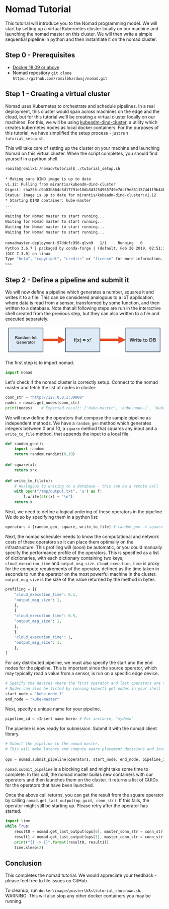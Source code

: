 # Nomad Tutorial
This tutorial will introduce you to the Nomad programming model. We will start by setting up a virtual Kubernetes cluster locally on our machine and launching the nomad master on this cluster. We will then write a simple sequential pipeline in python and then instantiate it on the nomad cluster.

## Step 0 - Prerequisites
* [Docker 18.09 or above](https://docs.docker.com/install/)
* Nomad repository `git clone https://github.com/romilbhardwaj/nomad.git`

<!---## Step 1 - Launch the Tutorial Container
We will be running this tutorial inside a docker container which has nomad dependencies pre-installed. To launch the container, run:
```bash
chmod +x run_tutorial.sh
./run_tutorial.sh
```
This should pull the latest tutorial image and launch the container.


## Step 1 - Setting up the Virtual Cluster
Nomad uses Kubernetes to orchestrate and schedule pipelines. In deployment this cluster would span across machines on the edge and the cloud, but for this tutorial we'll be creating a virtual cluster locally on our machines. For this, we will be using [kubeadm-dind-cluster](https://github.com/kubernetes-sigs/kubeadm-dind-cluster), a utility which creates kubernetes nodes as local docker containers. To use this, simply run:
```bash
cd docker/images/master/k8s

# Run the script
chmod +x dind-cluster-v1.12.sh
./dind-cluster-v1.12.sh up
```

This will take some time to execute. After this is done, you should add kubectl to your PATH. This will allow you to interface with the cluster.

```bash
# Add kubectl binaries to PATH
export PATH="$HOME/.kubeadm-dind-cluster:$PATH"
echo "export PATH=\"$HOME/.kubeadm-dind-cluster:$PATH\"" >> ~/.bashrc
```

It is also recommended to enable kubectl autocompletion by following [this guide](https://kubernetes.io/docs/tasks/tools/install-kubectl/#enabling-shell-autocompletion).

 After kubectl is setup, you should be able to run `kubectl get nodes` to verify that you are running a kubenetes cluster with 3 nodes in it:
```bash
romilb@romilx1:/$ kubectl get nodes
NAME          STATUS   ROLES    AGE     VERSION
kube-master   Ready    master   3m37s   v1.12.1
kube-node-1   Ready    <none>   2m41s   v1.12.1
kube-node-2   Ready    <none>   2m41s   v1.12.1
```

Note: To clean up after the tutorial, you can run `./dind-cluster-v1.12.sh clean`

## Step 2 - Initializing Nomad Master
Nomad master is the pipeline submission service that handles scheduling and orchestration. To launch it, first run `init.sh`
```bash
chmod +x init.sh startup.sh

# init.sh initializes the nomad master namespace in Kubernetes. This needs to be run everytime a new kuberenetes cluster is used.
./init.sh

# startup.sh launches the nomad master deployment on the cluster
./startup.sh
```

The nomad master deployment should now be starting up. To check it's status, run `kubectl get all`. Make sure the pod status is Running before proceeding to the next step:
```bash
romilb@romilx1:/$ kubectl get all
NAME                                         READY   STATUS              RESTARTS   AGE
pod/nomadmaster-deployment-988dbdb4f-vkqjq   1/1     Running   0          55s

NAME                          TYPE       CLUSTER-IP       EXTERNAL-IP   PORT(S)                           AGE
service/nomadmaster-service   NodePort   10.102.255.167   <none>        31000:31000/TCP,30000:30000/TCP   55s

NAME                                     DESIRED   CURRENT   UP-TO-DATE   AVAILABLE   AGE
deployment.apps/nomadmaster-deployment   1         1         1            0           55s

NAME                                               DESIRED   CURRENT   READY   AGE
replicaset.apps/nomadmaster-deployment-988dbdb4f   1         1         0       55s
```

To check the detailed status of the pod, you can run `kubectl describe pod <pod name>`.

## Step 3 - Get shell access to a terminal in the virtual cluster

For the purposes of this tutorial, we will use the python interpreter in the nomad master container. To gain shell access to the nomad master, run:
```bash
kubectl exec -it $(kubectl get pod -l "app=nomadmaster" -o jsonpath='{.items[0].metadata.name}') -- bash
```
-->

## Step 1 - Creating a virtual cluster
Nomad uses Kubernetes to orchestrate and schedule pipelines. In a real deployment, this cluster would span across machines on the edge and the cloud, but for this tutorial we'll be creating a virtual cluster locally on our machines. For this, we will be using [kubeadm-dind-cluster](https://github.com/kubernetes-sigs/kubeadm-dind-cluster), a utility which creates kubernetes nodes as local docker containers. For the purposes of this tutorial, we have simplified the setup process - just run `tutorial_setup.sh`

This will take care of setting up the cluster on your machine and launching Nomad on this virtual cluster. When the script completes, you should find yourself in a python shell.

```bash
romilb@romilx1:/nomad/tutorial$ ./tutorial_setup.sh

* Making sure DIND image is up to date
v1.12: Pulling from mirantis/kubeadm-dind-cluster
Digest: sha256:c9a03b864c8d17791e18db3d3254965746e7dcf9e8611574d1f9b44b59e9ee0c
Status: Image is up to date for mirantis/kubeadm-dind-cluster:v1.12
* Starting DIND container: kube-master
...
...
Waiting for Nomad master to start running...
Waiting for Nomad master to start running..
Waiting for Nomad master to start running...
Waiting for Nomad master to start running...

nomadmaster-deployment-57ddcfc956-qlvn9   1/1     Running   0          77s
Python 3.6.7 | packaged by conda-forge | (default, Feb 20 2019, 02:51:38)
[GCC 7.3.0] on linux
Type "help", "copyright", "credits" or "license" for more information.
>>>
```

## Step 2 - Define a pipeline and submit it
We will now define a pipeline which generates a number, squares it and writes it to a file. This can be considered analogous to a IoT application, where data is read from a sensor, transformed by some function, and then written to a database. Note that all following steps are run in the interactive shell created from the previous step, but they can also written to a file and executed separately. 

![Tutorial Pipeline](https://github.com/romilbhardwaj/nomad/raw/master/tutorial/static/tut_pipeline.PNG)

The first step is to import nomad.
```python
import nomad
```

Let's check if the nomad cluster is correctly setup. Connect to the nomad master and fetch the list of nodes in cluster:
```python
conn_str = "http://127.0.0.1:30000"
nodes = nomad.get_nodes(conn_str)
print(nodes)    # Expected result: ['kube-master', 'kube-node-1', 'kube-node-2']
```

We will now define the operators that compose the sample pipeline as independent methods. We have a `random_gen` method which generates integers between 0 and 10, a `square` method that squares any input and a `write_to_file` method, that appends the input to a local file.
```python
def random_gen():
    import random
    return random.randint(0,10)

def square(x):
    return x*x

def write_to_file(x):
    # Analogous to writing to a database - this can be a remote call
    with open("/tmp/output.txt", 'a') as f:
        f.write(str(x) + "\n")
    return x
```

Next, we need to define a logical ordering of these operators in the pipeline. We do so by specifying them in a python list:
```python
operators = [random_gen, square, write_to_file] # random_gen -> square -> write_to_file
```

Next, the nomad scheduler needs to know the computational and network costs of these operators so it can place them optimally on the infrastructure. This profiling will (soon) be automatic, or you could manually specify the performance profile of the operators.  This is specified as a list of dictionaries, with each dictionary containing two keys, `cloud_execution_time` and `output_msg_size`. `cloud_execution_time` is proxy for the compute requirements of the operator, defined as the time taken in seconds to run the operator on the most powerful machine in the cluster. `output_msg_size` is the size of the value returned by the method in bytes.

```python
profiling = [{
    "cloud_execution_time": 0.1,
    "output_msg_size": 1,
    },
    {
    "cloud_execution_time": 0.5,
    "output_msg_size": 1,
    },
    {
    "cloud_execution_time": 1,
    "output_msg_size": 1,
    },
]
```

For any distributed pipeline, we must also specify the start and the end nodes for the pipeline. This is important since the source operator, which may typically read a value from a sensor, is run on a specific edge device. 

```python
# Specify the devices where the first operator and last operators are to be placed.
# Nodes can alos be listed by running kubectl get nodes in your shell
start_node = "kube-node-1"
end_node = "kube-master"
```

Next, specify a unique name for your pipeline.
```python
pipeline_id = <Insert name here> # For instance, "mydemo"
``` 

The pipeline is now ready for submission. Submit it with the nomad client library.
```python
# Submit the pipeline to the nomad master.
# This will make latency and compute aware placement decisions and instantiate the pipeline.

ops = nomad.submit_pipeline(operators, start_node, end_node, pipeline_id, master_conn_str = conn_str, profile=profiling)
```

`nomad.submit_pipeline` is a blocking call and might take some time to complete. In this call, the nomad master builds new containers with our operators and then launches them on the cluster. It returns a list of GUIDs for the operators that have been launched. 

Once the above call returns, you can get the result from the square operator by calling `nomad.get_last_output(op_guid, conn_str)`. If this fails, the operator might still be starting up. Please retry after the operator has started. 
```python
import time
while True:
    result0 = nomad.get_last_output(ops[0], master_conn_str = conn_str)
    result1 = nomad.get_last_output(ops[1], master_conn_str = conn_str)
    print("{} -> {}".format(result0, result1))
    time.sleep(2)
```

<!--
```bash
kubectl get pods
kubectl exec -it <name of the final pod> /bin/bash
tail -f /tmp/output.txt
```
-->

## Conclusion
This completes the nomad tutorial. We would appreciate your feedback - please feel free to file issues on GitHub.

To cleanup, run `docker\images\master\k8s\tutorial_shutdown.sh`. WARNING: This will also stop any other docker containers you may be running. 